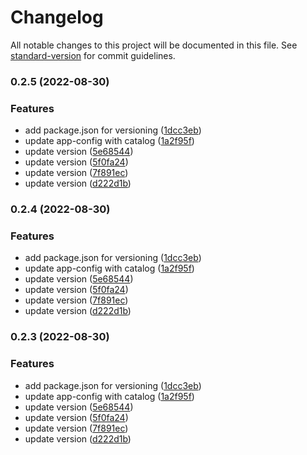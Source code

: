 # Changelog

All notable changes to this project will be documented in this file. See [standard-version](https://github.com/conventional-changelog/standard-version) for commit guidelines.

### 0.2.5 (2022-08-30)


### Features

* add package.json for versioning ([1dcc3eb](https://github.com/polarpoint-io/backstage/commit/1dcc3eb2ba29345ad2d064ff2dd8e3d76fa04fac))
* update app-config with catalog ([1a2f95f](https://github.com/polarpoint-io/backstage/commit/1a2f95f46dbd5c727ced59577948bb39d2600c33))
* update version ([5e68544](https://github.com/polarpoint-io/backstage/commit/5e68544f0431ba4659e25dc45b7d9a32c3c7de3f))
* update version ([5f0fa24](https://github.com/polarpoint-io/backstage/commit/5f0fa241b12df6b19e847f4a227fd73588d2d5c8))
* update version ([7f891ec](https://github.com/polarpoint-io/backstage/commit/7f891ec1499f730d1a042b43899bd4166e1d5fcc))
* update version ([d222d1b](https://github.com/polarpoint-io/backstage/commit/d222d1bcfd9874b01c8c094de7976b50e462973e))

### 0.2.4 (2022-08-30)


### Features

* add package.json for versioning ([1dcc3eb](https://github.com/polarpoint-io/backstage/commit/1dcc3eb2ba29345ad2d064ff2dd8e3d76fa04fac))
* update app-config with catalog ([1a2f95f](https://github.com/polarpoint-io/backstage/commit/1a2f95f46dbd5c727ced59577948bb39d2600c33))
* update version ([5e68544](https://github.com/polarpoint-io/backstage/commit/5e68544f0431ba4659e25dc45b7d9a32c3c7de3f))
* update version ([5f0fa24](https://github.com/polarpoint-io/backstage/commit/5f0fa241b12df6b19e847f4a227fd73588d2d5c8))
* update version ([7f891ec](https://github.com/polarpoint-io/backstage/commit/7f891ec1499f730d1a042b43899bd4166e1d5fcc))
* update version ([d222d1b](https://github.com/polarpoint-io/backstage/commit/d222d1bcfd9874b01c8c094de7976b50e462973e))

### 0.2.3 (2022-08-30)


### Features

* add package.json for versioning ([1dcc3eb](https://github.com/polarpoint-io/backstage/commit/1dcc3eb2ba29345ad2d064ff2dd8e3d76fa04fac))
* update app-config with catalog ([1a2f95f](https://github.com/polarpoint-io/backstage/commit/1a2f95f46dbd5c727ced59577948bb39d2600c33))
* update version ([5e68544](https://github.com/polarpoint-io/backstage/commit/5e68544f0431ba4659e25dc45b7d9a32c3c7de3f))
* update version ([5f0fa24](https://github.com/polarpoint-io/backstage/commit/5f0fa241b12df6b19e847f4a227fd73588d2d5c8))
* update version ([7f891ec](https://github.com/polarpoint-io/backstage/commit/7f891ec1499f730d1a042b43899bd4166e1d5fcc))
* update version ([d222d1b](https://github.com/polarpoint-io/backstage/commit/d222d1bcfd9874b01c8c094de7976b50e462973e))
